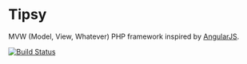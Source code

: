 Tipsy
=====

MVW (Model, View, Whatever) PHP framework inspired by [AngularJS](https://angularjs.org/).

[![Build Status](https://travis-ci.org/arzynik/Tipsy.svg?branch=master)](https://travis-ci.org/arzynik/Tipsy)
